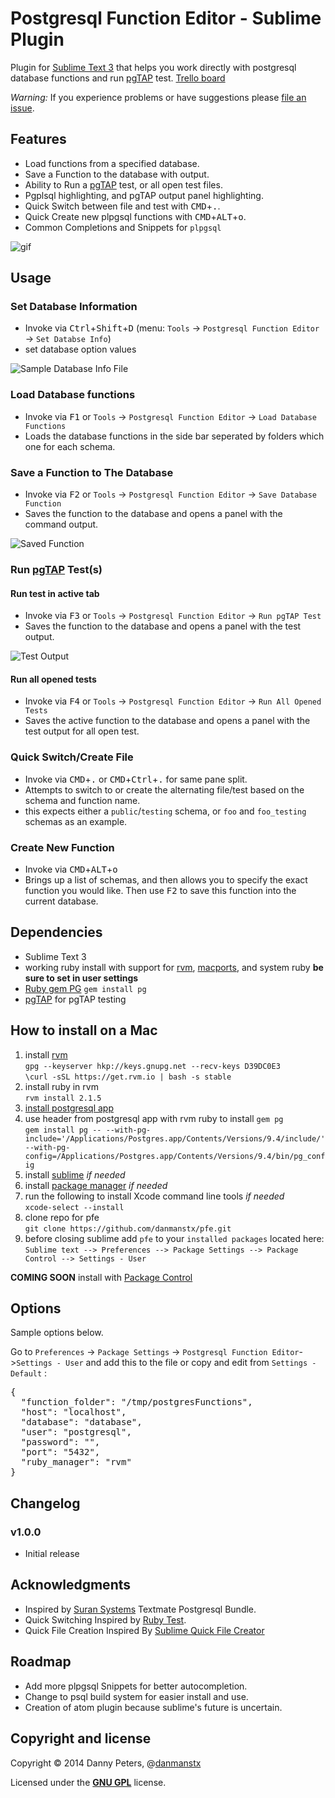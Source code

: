 # Postgresql Function Editor - Sublime Plugin

Plugin for [Sublime Text 3](http://www.sublimetext.com) that helps you work directly with postgresql database functions and run [pgTAP](http://pgtap.org) test. [Trello board](https://trello.com/b/aNujDnId/posgresql-function-editor-sublime-text)

*Warning:* If you experience problems or have suggestions please [file an issue](https://github.com/danmanstx/pfe/issues).

## Features

* Load functions from a specified database.
* Save a Function to the database with output.
* Ability to Run a [pgTAP](http://pgtap.org) test, or all open test files.
* Pgplsql highlighting, and pgTAP output panel highlighting.
* Quick Switch between file and test with <kbd>CMD</kbd>+<kbd>.</kbd>.
* Quick Create new plpgsql functions with <kbd>CMD</kbd>+<kbd>ALT</kbd>+<kbd>o</kbd>.
* Common Completions and Snippets for `plpgsql`

![gif](https://raw.github.com/danmanstx/pfe/master/images/pfe.gif)

## Usage

### Set Database Information

* Invoke via <kbd>Ctrl</kbd>+<kbd>Shift</kbd>+<kbd>D</kbd> (menu: `Tools` -> `Postgresql Function Editor` -> `Set Databse Info`)
* set database option values


![Sample Database Info File](https://raw.github.com/danmanstx/pfe/master/images/settings.png)

### Load Database functions

* Invoke via <kbd>F1</kbd> or `Tools` -> `Postgresql Function Editor` -> `Load Database Functions`
* Loads the database functions in the side bar seperated by folders which one for each schema.


### Save a Function to The Database

* Invoke via <kbd>F2</kbd> or `Tools` -> `Postgresql Function Editor` -> `Save Database Function`
* Saves the function to the database and opens a panel with the command output.

![Saved Function](https://raw.github.com/danmanstx/pfe/master/images/save.png)

### Run [pgTAP](http://pgtap.org) Test(s)

#### Run test in active tab

* Invoke via <kbd>F3</kbd> or `Tools` -> `Postgresql Function Editor` -> `Run pgTAP Test`
* Saves the function to the database and opens a panel with the test output.

![Test Output](https://raw.github.com/danmanstx/pfe/master/images/test.png)

#### Run all opened tests 

* Invoke via <kbd>F4</kbd> or `Tools` -> `Postgresql Function Editor` -> `Run All Opened Tests`
* Saves the active function to the database and opens a panel with the test output for all open test.

### Quick Switch/Create File

* Invoke via <kbd>CMD</kbd>+<kbd>.</kbd> or <kbd>CMD</kbd>+<kbd>Ctrl</kbd>+<kbd>.</kbd> for same pane split.
* Attempts to switch to or create the alternating file/test based on the schema and function name.
* this expects either a `public`/`testing` schema, or `foo` and `foo_testing` schemas as an example.

### Create New Function

* Invoke via <kbd>CMD</kbd>+<kbd>ALT</kbd>+<kbd>o</kbd>
* Brings up a list of schemas, and then allows you to specify the exact function you would like. Then use <kbd>F2</kbd> to save this function into the current database.

## Dependencies

* Sublime Text 3
* working ruby install with support for [rvm](http://rvm.io), [macports](http://www.macports.org), and system ruby **be sure to set in user settings**
* [Ruby gem PG](https://rubygems.org/gems/pg) `gem install pg`
* [pgTAP](http://pgtap.org) for pgTAP testing

## How to install on a Mac

1. install [rvm](https://rvm.io)<br>
  `gpg --keyserver hkp://keys.gnupg.net --recv-keys D39DC0E3`<br>
`\curl -sSL https://get.rvm.io | bash -s stable`
2. install ruby in rvm<br>
`rvm install 2.1.5`
3. [install postgresql app](http://postgresapp.com)
4. use header from postgresql app with rvm ruby to install `gem pg`<br>
  `gem install pg -- --with-pg-include='/Applications/Postgres.app/Contents/Versions/9.4/include/' --with-pg-config=/Applications/Postgres.app/Contents/Versions/9.4/bin/pg_config`
5. install [sublime](http://www.sublimetext.com/3) *if needed*
6. install [package manager](https://packagecontrol.io/installation) *if needed*
7. run the following to install Xcode command line tools *if needed*<br>
  `xcode-select --install`
8. clone repo for pfe <br>
  `git clone https://github.com/danmanstx/pfe.git`
9. before closing sublime add `pfe` to your `installed packages` located here:<br>
  `Sublime text --> Preferences --> Package Settings --> Package Control --> Settings - User`

**COMING SOON** install with [Package Control](http://wbond.net/sublime_packages/package_control)

## Options

Sample options below.

Go to `Preferences` -> `Package Settings` -> `Postgresql Function Editor`->`Settings - User` and add this to the file or copy and edit from `Settings - Default` :

<pre>
{
  "function_folder": "/tmp/postgresFunctions",
  "host": "localhost",
  "database": "database",
  "user": "postgresql",
  "password": "",
  "port": "5432",
  "ruby_manager": "rvm"
}
</pre>

## Changelog

### v1.0.0

* Initial release

## Acknowledgments

* Inspired by [Suran Systems](http://www.suran.com) Textmate Postgresql Bundle.
* Quick Switching Inspired by [Ruby Test](https://github.com/maltize/sublime-text-2-ruby-tests).
* Quick File Creation Inspired By [Sublime Quick File Creator](https://github.com/noklesta/SublimeQuickFileCreator)

## Roadmap

* Add more plpgsql Snippets for better autocompletion.
* Change to psql build system for easier install and use.
* Creation of atom plugin because sublime's future is uncertain.

## Copyright and license

Copyright © 2014 Danny Peters, @[danmanstx](http://twitter.com/danmanstx)

Licensed under the [**GNU GPL**](https://gnu.org/licenses/gpl.html) license.